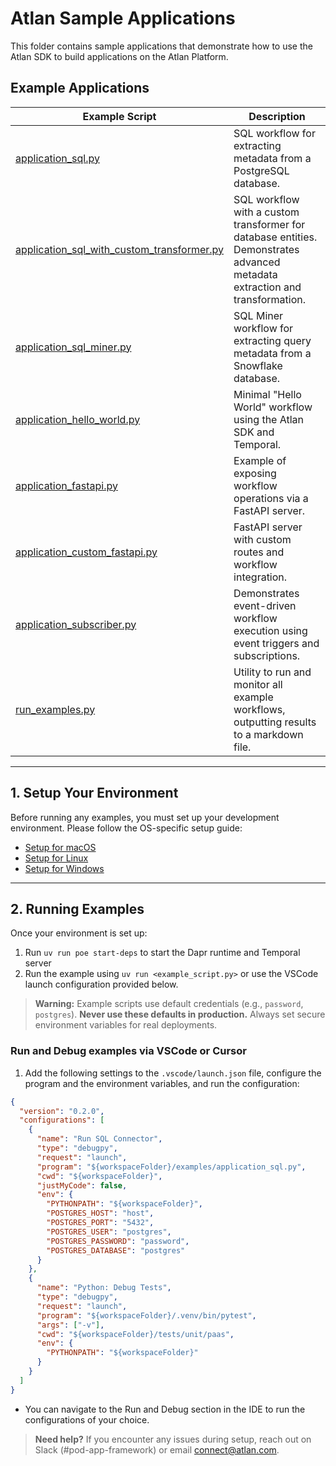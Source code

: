 # Atlan Sample Applications

This folder contains sample applications that demonstrate how to use the Atlan SDK to build applications on the Atlan Platform.

## Example Applications

| Example Script | Description |
|---------------|-------------|
| [application_sql.py](./application_sql.py) | SQL workflow for extracting metadata from a PostgreSQL database. |
| [application_sql_with_custom_transformer.py](./application_sql_with_custom_transformer.py) | SQL workflow with a custom transformer for database entities. Demonstrates advanced metadata extraction and transformation. |
| [application_sql_miner.py](./application_sql_miner.py) | SQL Miner workflow for extracting query metadata from a Snowflake database. |
| [application_hello_world.py](./application_hello_world.py) | Minimal "Hello World" workflow using the Atlan SDK and Temporal. |
| [application_fastapi.py](./application_fastapi.py) | Example of exposing workflow operations via a FastAPI server. |
| [application_custom_fastapi.py](./application_custom_fastapi.py) | FastAPI server with custom routes and workflow integration. |
| [application_subscriber.py](./application_subscriber.py) | Demonstrates event-driven workflow execution using event triggers and subscriptions. |
| [run_examples.py](./run_examples.py) | Utility to run and monitor all example workflows, outputting results to a markdown file. |

---

## 1. Setup Your Environment

Before running any examples, you must set up your development environment. Please follow the OS-specific setup guide:

- [Setup for macOS](../docs/docs/setup/MAC.md)
- [Setup for Linux](../docs/docs/setup/LINUX.md)
- [Setup for Windows](../docs/docs/setup/WINDOWS.md)

---

## 2. Running Examples

Once your environment is set up:

1. Run `uv run poe start-deps` to start the Dapr runtime and Temporal server
2. Run the example using `uv run <example_script.py>` or use the VSCode launch configuration provided below.

> **Warning:**
> Example scripts use default credentials (e.g., `password`, `postgres`). **Never use these defaults in production.** Always set secure environment variables for real deployments.

### Run and Debug examples via VSCode or Cursor

1. Add the following settings to the `.vscode/launch.json` file, configure the program and the environment variables, and run the configuration:

```json
{
  "version": "0.2.0",
  "configurations": [
    {
      "name": "Run SQL Connector",
      "type": "debugpy",
      "request": "launch",
      "program": "${workspaceFolder}/examples/application_sql.py",
      "cwd": "${workspaceFolder}",
      "justMyCode": false,
      "env": {
        "PYTHONPATH": "${workspaceFolder}",
        "POSTGRES_HOST": "host",
        "POSTGRES_PORT": "5432",
        "POSTGRES_USER": "postgres",
        "POSTGRES_PASSWORD": "password",
        "POSTGRES_DATABASE": "postgres"
      }
    },
    {
      "name": "Python: Debug Tests",
      "type": "debugpy",
      "request": "launch",
      "program": "${workspaceFolder}/.venv/bin/pytest",
      "args": ["-v"],
      "cwd": "${workspaceFolder}/tests/unit/paas",
      "env": {
        "PYTHONPATH": "${workspaceFolder}"
      }
    }
  ]
}
```

- You can navigate to the Run and Debug section in the IDE to run the configurations of your choice.

> **Need help?** If you encounter any issues during setup, reach out on Slack (#pod-app-framework) or email connect@atlan.com.